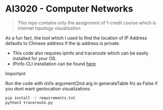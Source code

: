 # AI3020 - Computer Networks
> This repo contains only the assignment of 1-credit course which is internet topology visualization

As a fun fact, the tool which I used to find the location of IP Address defaults to Chinese address if the ip address is private.

- This code also requires ipinfo and traceroute which can be easily installed for your OS.
- IPinfo CLI installation can be found [here](https://github.com/ipinfo/cli)
> [!IMPORTANT]
> Run the code with isVis argument(2nd arg in generateTable fn) as False if you dont want geolocation visualizations
```bash
pip install -r requirements.txt
python3 traceroute.py
```
